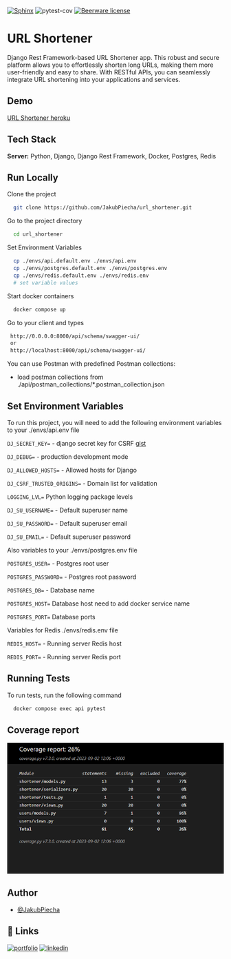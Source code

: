 
[![Sphinx](https://img.shields.io/badge/documentation-yes-green
)](https://choosealicense.com/licenses/mit/)
![pytest-cov](https://img.shields.io/badge/coverage-100%25-green?color=green)
[![Beerware license](https://img.shields.io/badge/license-Beerware-yellow
)](https://github.com/JakubPiecha/url_shortener/blob/master/LICENSE)



# URL Shortener

Django Rest Framework-based URL Shortener app. This robust and secure platform allows you to effortlessly shorten long URLs, making them more user-friendly and easy to share. With RESTful APIs, you can seamlessly integrate URL shortening into your applications and services.


## Demo

[URL Shortener heroku](https://salty-eyrie-21851-de0797a7d781.herokuapp.com/api/schema/swagger-ui/)


## Tech Stack

**Server:** Python, Django, Django Rest Framework, Docker, Postgres, Redis


## Run Locally

Clone the project

```bash
  git clone https://github.com/JakubPiecha/url_shortener.git
```

Go to the project directory

```bash
  cd url_shortener
```

Set Environment Variables

```bash
  cp ./envs/api.default.env ./envs/api.env  
  cp ./envs/postgres.default.env ./envs/postgres.env 
  cp ./envs/redis.default.env ./envs/redis.env 
  # set variable values
```

Start docker containers
```bash
  docker compose up
```


Go to your client and types
```bash
 http://0.0.0.0:8000/api/schema/swagger-ui/ 
 or
 http://localhost:8000/api/schema/swagger-ui/ 
```
You can use Postman with predefined Postman collections:
- load postman collections from ./api/postman_collections/*.postman_collection.json

## Set Environment Variables

To run this project, you will need to add the following environment variables to your ./envs/api.env file

`DJ_SECRET_KEY=` - django secret key for CSRF [gist](https://gist.github.com/JakubPiecha/0ccae2a55b9413c484a5d991ce0540ed)

`DJ_DEBUG=` - production development mode

`DJ_ALLOWED_HOSTS=` - Allowed hosts for Django

`DJ_CSRF_TRUSTED_ORIGINS=` - Domain list for validation

`LOGGING_LVL=` Python logging package levels

`DJ_SU_USERNAME=` - Default superuser name

`DJ_SU_PASSWORD=` - Default superuser email

`DJ_SU_EMAIL=` - Default superuser password


Also variables to your ./envs/postgres.env file

`POSTGRES_USER=` - Postgres root user

`POSTGRES_PASSWORD=` - Postgres root password

`POSTGRES_DB=` - Database name

`POSTGRES_HOST=` Database host need to add docker service name

`POSTGRES_PORT=` Database ports

Variables for Redis ./envs/redis.env file

`REDIS_HOST=` - Running server Redis host

`REDIS_PORT=` - Running server Redis port


## Running Tests

To run tests, run the following command

```bash
  docker compose exec api pytest
```


## Coverage report

![Coverage report](https://raw.githubusercontent.com/JakubPiecha/url_shortener/master/screenshots/coverage.png)


## Author

- [@JakubPiecha](https://github.com/JakubPiecha)


## 🔗 Links
[![portfolio](https://img.shields.io/badge/my_portfolio-000?style=for-the-badge&logo=ko-fi&logoColor=white)](https://github.com/JakubPiecha?tab=repositories)
[![linkedin](https://img.shields.io/badge/linkedin-0A66C2?style=for-the-badge&logo=linkedin&logoColor=white)](https://www.linkedin.com/in/jakubpiecha/)


